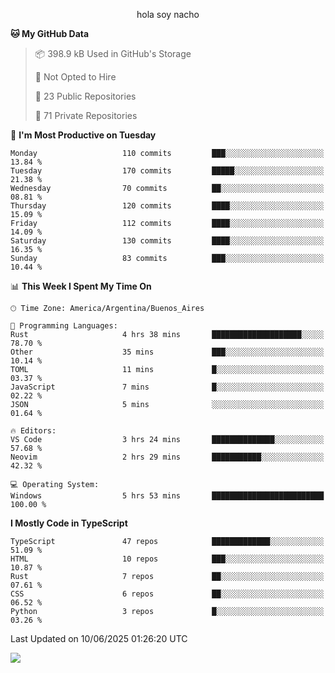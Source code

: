 <p align="center">hola soy nacho</p>

<!--START_SECTION:waka-->
**🐱 My GitHub Data** 

> 📦 398.9 kB Used in GitHub's Storage 
 > 
> 🚫 Not Opted to Hire
 > 
> 📜 23 Public Repositories 
 > 
> 🔑 71 Private Repositories 
 > 
📅 **I'm Most Productive on Tuesday** 

```text
Monday                   110 commits         ███░░░░░░░░░░░░░░░░░░░░░░   13.84 % 
Tuesday                  170 commits         █████░░░░░░░░░░░░░░░░░░░░   21.38 % 
Wednesday                70 commits          ██░░░░░░░░░░░░░░░░░░░░░░░   08.81 % 
Thursday                 120 commits         ████░░░░░░░░░░░░░░░░░░░░░   15.09 % 
Friday                   112 commits         ████░░░░░░░░░░░░░░░░░░░░░   14.09 % 
Saturday                 130 commits         ████░░░░░░░░░░░░░░░░░░░░░   16.35 % 
Sunday                   83 commits          ███░░░░░░░░░░░░░░░░░░░░░░   10.44 % 
```


📊 **This Week I Spent My Time On** 

```text
🕑︎ Time Zone: America/Argentina/Buenos_Aires

💬 Programming Languages: 
Rust                     4 hrs 38 mins       ████████████████████░░░░░   78.70 % 
Other                    35 mins             ███░░░░░░░░░░░░░░░░░░░░░░   10.14 % 
TOML                     11 mins             █░░░░░░░░░░░░░░░░░░░░░░░░   03.37 % 
JavaScript               7 mins              █░░░░░░░░░░░░░░░░░░░░░░░░   02.22 % 
JSON                     5 mins              ░░░░░░░░░░░░░░░░░░░░░░░░░   01.64 % 

🔥 Editors: 
VS Code                  3 hrs 24 mins       ██████████████░░░░░░░░░░░   57.68 % 
Neovim                   2 hrs 29 mins       ███████████░░░░░░░░░░░░░░   42.32 % 

💻 Operating System: 
Windows                  5 hrs 53 mins       █████████████████████████   100.00 % 
```

**I Mostly Code in TypeScript** 

```text
TypeScript               47 repos            █████████████░░░░░░░░░░░░   51.09 % 
HTML                     10 repos            ███░░░░░░░░░░░░░░░░░░░░░░   10.87 % 
Rust                     7 repos             ██░░░░░░░░░░░░░░░░░░░░░░░   07.61 % 
CSS                      6 repos             ██░░░░░░░░░░░░░░░░░░░░░░░   06.52 % 
Python                   3 repos             █░░░░░░░░░░░░░░░░░░░░░░░░   03.26 % 
```




 Last Updated on 10/06/2025 01:26:20 UTC
<!--END_SECTION:waka-->

![](http://moe-counter.es3n1n.eu/get/@nachoofg?name=nachoofg&theme=asoul&padding=7&offset=0&align=center&scale=1&pixelated=1&darkmode=auto)
